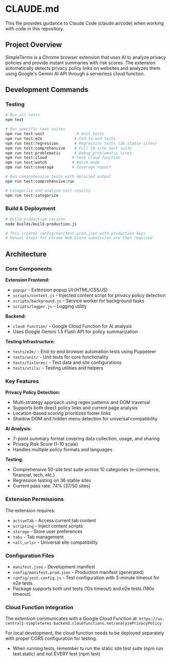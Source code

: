 # CLAUDE.md

This file provides guidance to Claude Code (claude.ai/code) when working with code in this repository.

## Project Overview

SimpleTerms is a Chrome browser extension that uses AI to analyze privacy policies and provide instant summaries with risk scores. The extension automatically detects privacy policy links on websites and analyzes them using Google's Gemini AI API through a serverless cloud function.

## Development Commands

### Testing
```bash
# Run all tests
npm test

# Run specific test suites
npm run test:unit              # Unit tests
npm run test:e2e              # End-to-end tests
npm run test:regression       # Regression tests (36 stable sites)
npm run test:comprehensive    # Full 50-site test suite
npm run test:problematic      # Debug problematic sites
npm run test:cloud           # Test cloud function
npm run test:watch           # Watch mode
npm run test:coverage        # Coverage report

# Run comprehensive tests with detailed output
npm run test:comprehensive:run

# Categorize and analyze test results
npm run test:categorize
```

### Build & Deployment
```bash
# Build production version
node builds/build-production.js

# This creates config/manifest.prod.json with production keys
# Manual steps for Chrome Web Store submission are then required
```

## Architecture

### Core Components

**Extension Frontend:**
- `popup/` - Extension popup UI (HTML/CSS/JS)
- `scripts/content.js` - Injected content script for privacy policy detection
- `scripts/background.js` - Service worker for background tasks
- `scripts/logger.js` - Logging utility

**Backend:**
- `cloud-function/` - Google Cloud Function for AI analysis
- Uses Google Gemini 1.5 Flash API for policy summarization

**Testing Infrastructure:**
- `tests/e2e/` - End-to-end browser automation tests using Puppeteer
- `tests/unit/` - Unit tests for core functionality
- `tests/fixtures/` - Test data and site configurations
- `tests/utils/` - Testing utilities and helpers

### Key Features

**Privacy Policy Detection:**
- Multi-strategy approach using regex patterns and DOM traversal
- Supports both direct policy links and current page analysis
- Location-based scoring prioritizes footer links
- Shadow DOM and hidden menu detection for universal compatibility

**AI Analysis:**
- 7-point summary format covering data collection, usage, and sharing
- Privacy Risk Score (1-10 scale)
- Handles multiple policy formats and languages

**Testing:**
- Comprehensive 50-site test suite across 10 categories (e-commerce, financial, tech, etc.)
- Regression testing on 36 stable sites
- Current pass rate: 74% (37/50 sites)

### Extension Permissions

The extension requires:
- `activeTab` - Access current tab content
- `scripting` - Inject content scripts
- `storage` - Store user preferences
- `tabs` - Tab management
- `<all_urls>` - Universal site compatibility

### Configuration Files

- `manifest.json` - Development manifest
- `config/manifest.prod.json` - Production manifest (generated)
- `config/jest.config.js` - Test configuration with 3-minute timeout for e2e tests
- Package supports both unit tests (10s timeout) and e2e tests (180s timeout)

### Cloud Function Integration

The extension communicates with a Google Cloud Function at:
`https://us-central1-simpleterms-backend.cloudfunctions.net/analyzePrivacyPolicy`

For local development, the cloud function needs to be deployed separately with proper CORS configuration for testing.
- When running tests, remember to run the static site test suite (npm run test:static) and not EVERY test (npm test)